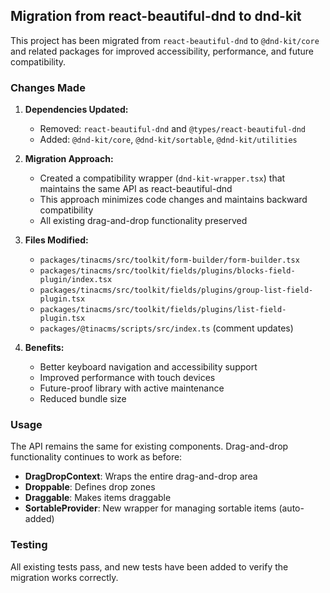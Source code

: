 ## Migration from react-beautiful-dnd to dnd-kit

This project has been migrated from `react-beautiful-dnd` to `@dnd-kit/core` and related packages for improved accessibility, performance, and future compatibility.

### Changes Made

1. **Dependencies Updated:**
   - Removed: `react-beautiful-dnd` and `@types/react-beautiful-dnd`
   - Added: `@dnd-kit/core`, `@dnd-kit/sortable`, `@dnd-kit/utilities`

2. **Migration Approach:**
   - Created a compatibility wrapper (`dnd-kit-wrapper.tsx`) that maintains the same API as react-beautiful-dnd
   - This approach minimizes code changes and maintains backward compatibility
   - All existing drag-and-drop functionality preserved

3. **Files Modified:**
   - `packages/tinacms/src/toolkit/form-builder/form-builder.tsx`
   - `packages/tinacms/src/toolkit/fields/plugins/blocks-field-plugin/index.tsx`
   - `packages/tinacms/src/toolkit/fields/plugins/group-list-field-plugin.tsx`
   - `packages/tinacms/src/toolkit/fields/plugins/list-field-plugin.tsx`
   - `packages/@tinacms/scripts/src/index.ts` (comment updates)

4. **Benefits:**
   - Better keyboard navigation and accessibility support
   - Improved performance with touch devices
   - Future-proof library with active maintenance
   - Reduced bundle size

### Usage

The API remains the same for existing components. Drag-and-drop functionality continues to work as before:

- **DragDropContext**: Wraps the entire drag-and-drop area
- **Droppable**: Defines drop zones
- **Draggable**: Makes items draggable
- **SortableProvider**: New wrapper for managing sortable items (auto-added)

### Testing

All existing tests pass, and new tests have been added to verify the migration works correctly.